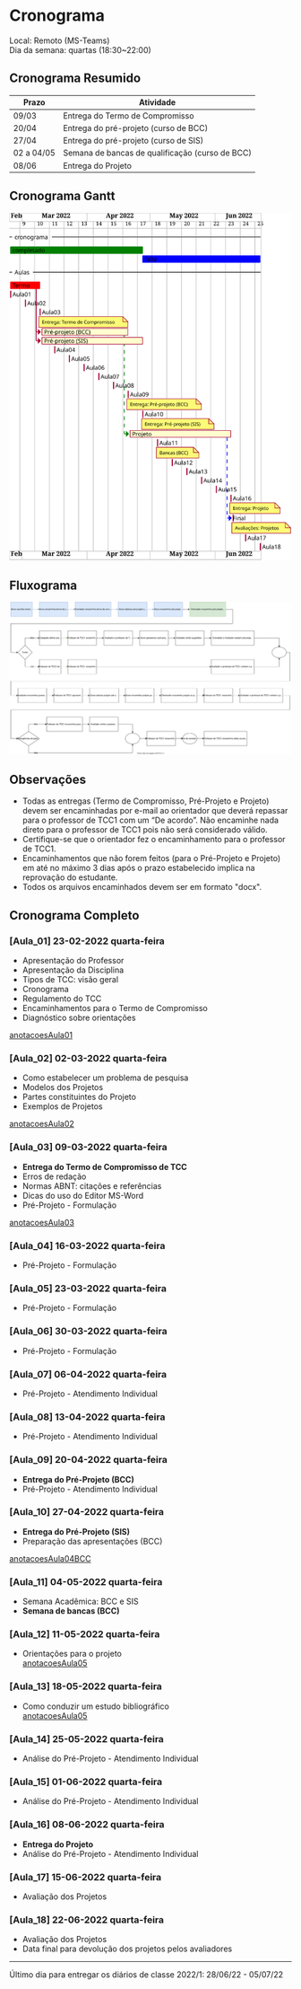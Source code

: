 # Cronograma

<!-- TODO:INICIO atualizar -->
Local: Remoto (MS-Teams)  
Dia da semana: quartas (18:30\~22:00)  

## Cronograma Resumido

<!-- TODO:INICIO atualizar -->
<!-- ☞ bbf1208b-fad1-418c-a756-d8618c7a1419 -->
| Prazo      | Atividade                                       |  
| ---------- | ----------------------------------------------- |  
| 09/03      | Entrega do Termo de Compromisso                 |  
| 20/04      | Entrega do pré-projeto (curso de BCC)           |  
| 27/04      | Entrega do pré-projeto (curso de SIS)           |  
| 02 a 04/05 | Semana de bancas de qualificação (curso de BCC) |  
| 08/06      | Entrega do Projeto                              |  

## Cronograma Gantt

![Cronograma Gantt](./svg/cronograma.svg "Cronograma Gantt")  

## Fluxograma

![Fluxograma](cronogramaFluxograma.drawio.svg "fluxograma")  

## Observações

- Todas as entregas (Termo de Compromisso, Pré-Projeto e Projeto) devem ser encaminhadas por e-mail ao orientador que deverá repassar para o professor de TCC1 com um “De acordo”. Não encaminhe nada direto para o professor de TCC1 pois não será considerado válido.  
- Certifique-se que o orientador fez o encaminhamento para o professor de TCC1.  
- Encaminhamentos que não forem feitos (para o Pré-Projeto e Projeto) em até no máximo 3 dias após o prazo estabelecido implica na reprovação do estudante.  
- Todos os arquivos encaminhados devem ser em formato "docx".  

<!-- TODO:INICIO atualizar -->
## Cronograma Completo

### [Aula_01] 23-02-2022 quarta-feira

- Apresentação do Professor  
- Apresentação da Disciplina  
- Tipos de TCC: visão geral  
- Cronograma  
- Regulamento do TCC  
- Encaminhamentos para o Termo de Compromisso  
- Diagnóstico sobre orientações  

[anotacoesAula01](aula01Anotacoes.md "anotacoesAula01")  

### [Aula_02] 02-03-2022 quarta-feira

<!-- [ ] Aviso: Termo atraso <https://github.com/dalton-reis/disciplinaTCC1Privado/projects/1#card-67011391> -->  
- Como estabelecer um problema de pesquisa  
- Modelos dos Projetos  
- Partes constituintes do Projeto  
- Exemplos de Projetos  

[anotacoesAula02](aula02Anotacoes.md "anotacoesAula02")  

### [Aula_03] 09-03-2022 quarta-feira

- **Entrega do Termo de Compromisso de TCC**  
- Erros de redação  
- Normas ABNT: citações e referências  
- Dicas do uso do Editor MS-Word  
- Pré-Projeto - Formulação  

[anotacoesAula03](aula03Anotacoes.md "anotacoesAula03")  

### [Aula_04] 16-03-2022 quarta-feira

<!-- [ ] Aviso: Orientadores <https://github.com/dalton-reis/disciplinaTCC1Privado/projects/1#card-67524750> -->
<!-- [ ] Aviso: banca SIS <https://github.com/dalton-reis/disciplinaTCC1Privado/projects/1#card-67445856> -->  
<!-- [ ] Aviso: banca BCC <https://github.com/dalton-reis/disciplinaTCC1Privado/projects/1#card-67445813> -->
- Pré-Projeto - Formulação  

### [Aula_05] 23-03-2022 quarta-feira

- Pré-Projeto - Formulação  

### [Aula_06] 30-03-2022 quarta-feira

- Pré-Projeto - Formulação  

### [Aula_07] 06-04-2022 quarta-feira

<!-- [ ] aviso Atendimento SIS: <https://github.com/dalton-reis/disciplinaTCC1Privado/projects/1#card-67514774> -->  
- Pré-Projeto - Atendimento Individual  
<!-- **[Atendimento SIS](Material/AtendimentoSIS.png "Atendimento SIS")** -->

### [Aula_08] 13-04-2022 quarta-feira

<!-- [ ] aviso Atendimento BCC: <https://github.com/dalton-reis/disciplinaTCC1Privado/projects/1#card-67514804> -->  
- Pré-Projeto - Atendimento Individual  
<!-- **[Atendimento BCC](Material/AtendimentoBCC.png "Atendimento BCC")** -->  

### [Aula_09] 20-04-2022 quarta-feira

- **Entrega do Pré-Projeto (BCC)**
- Pré-Projeto - Atendimento Individual  

### [Aula_10] 27-04-2022 quarta-feira

<!-- ???? aviso Atendimento SIS: <https://github.com/dalton-reis/disciplinaTCC1Privado/projects/1#card-67516531> -->  
- **Entrega do Pré-Projeto (SIS)**  
- Preparação das apresentações (BCC)  

[anotacoesAula04BCC](aula04AnotacoesBCC.md "anotacoesAula04BCC")  

### [Aula_11] 04-05-2022 quarta-feira

- Semana Acadêmica: BCC e SIS  
- **Semana de bancas (BCC)**  

### [Aula_12] 11-05-2022 quarta-feira

- Orientações para o projeto  
[anotacoesAula05](aula05Anotacoes.md "anotacoesAula05")  

### [Aula_13] 18-05-2022 quarta-feira

- Como conduzir um estudo bibliográfico  
[anotacoesAula05](aula05Anotacoes.md "anotacoesAula05")  

### [Aula_14] 25-05-2022 quarta-feira

- Análise do Pré-Projeto - Atendimento Individual  

### [Aula_15] 01-06-2022 quarta-feira

- Análise do Pré-Projeto - Atendimento Individual  

### [Aula_16] 08-06-2022 quarta-feira

- **Entrega do Projeto**  
- Análise do Pré-Projeto - Atendimento Individual  

### [Aula_17] 15-06-2022 quarta-feira

- Avaliação dos Projetos  

### [Aula_18] 22-06-2022 quarta-feira

- Avaliação dos Projetos  
- Data final para devolução dos projetos pelos avaliadores  

-----------

Último dia para entregar os diários de classe 2022/1: 28/06/22 - 05/07/22  
